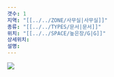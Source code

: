```yaml
---
갯수: 1
지역: "[[../../ZONE/사무실|사무실]]"
종류: "[[../../TYPES/문서|문서]]"
위치: "[[../../SPACE/높은장/G|G]]"
상세위치: 
설명:
---
```

![](http://192.168.50.22/images/240608_IMG_0227.jpg)